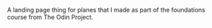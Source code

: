 A landing page thing for planes that I made as part of the foundations course from The Odin Project.